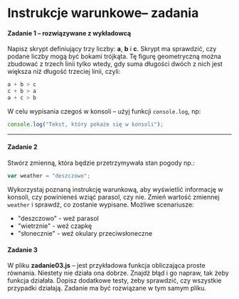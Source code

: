 #  Instrukcje warunkowe&ndash; zadania

#### Zadanie 1 &ndash; rozwiązywane z wykładowcą

Napisz skrypt definiujący trzy liczby: **a**, **b** i **c**. Skrypt ma sprawdzić, czy podane liczby mogą być bokami trójkąta.
Tę figurę geometryczną można zbudować z trzech linii tylko wtedy, gdy suma długości dwóch z nich jest większa niż długość trzeciej linii, czyli:

```JavaScript
a + b > c
c + b > a
a + c > b
```

W celu wypisania czegoś w konsoli &ndash;  użyj funkcji ```console.log```, np:  

```JavaScript
console.log("Tekst, który pokaże się w konsoli");
```
-------------------------------------------------------------------------------
#### Zadanie 2
Stwórz zmienną, która będzie przetrzymywała stan pogody np.:
```JavaScript
var weather = "deszczowo";
```
Wykorzystaj poznaną instrukcję warunkową, aby wyświetlić informację w konsoli, czy powinieneś wziąć parasol, czy nie. Zmień wartość zmiennej ```weather``` i sprawdź, co zostanie wypisane.
Możliwe scenariusze:
* "deszczowo" - weź parasol
* "wietrznie" - weź czapkę
* "słonecznie" - weź okulary przeciwsłoneczne


#### Zadanie 3
W pliku **zadanie03.js** &ndash; jest przykładowa funkcja obliczająca proste równania. Niestety nie działa ona dobrze. Znajdź błąd i go napraw, tak żeby funkcja działała. Dopisz dodatkowe testy, żeby sprawdzić, czy wszystkie przypadki działają. Zadanie ma być rozwiązane w tym samym pliku.
